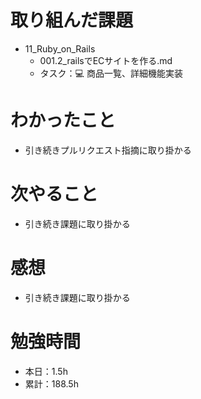 # 取り組んだ課題
* 11_Ruby_on_Rails
  * 001.2_railsでECサイトを作る.md
  * タスク：💻 商品一覧、詳細機能実装

# わかったこと
* 引き続きプルリクエスト指摘に取り掛かる

# 次やること
* 引き続き課題に取り掛かる

# 感想
* 引き続き課題に取り掛かる

# 勉強時間
* 本日：1.5h
* 累計：188.5h
